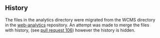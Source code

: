 ## History
The files in the analytics directory were migrated from the WCMS directory in the [web-analytics](github.com/NCIOCPL/web-analytics)
repository.  An attempt was made to merge the files with history, (see [pull request 106](https://github.com/NCIOCPL/wcms-front-end/pull/106))
however the history is hidden.